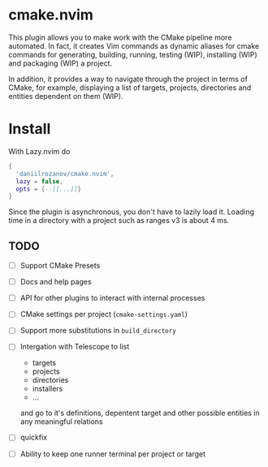 # cmake.nvim

This plugin allows you to make work with the CMake pipeline more automated. In fact, it creates Vim
commands as dynamic aliases for cmake commands for generating, building, running, testing (WIP),
installing (WIP) and packaging (WIP) a project.

In addition, it provides a way to navigate through the project in terms of CMake, for example, displaying a list
of targets, projects, directories and entities dependent on them (WIP).

# Install

With Lazy.nvim do
```lua
{
  'daniilrozanov/cmake.nvim',
  lazy = false,
  opts = {--[[...]]}
}
```
Since the plugin is asynchronous, you don't have to lazily load it. Loading time in a directory with a project such as ranges v3 is about 4 ms.

## TODO

- [ ] Support CMake Presets
- [ ] Docs and help pages
- [ ] API for other plugins to interact with internal processes
- [ ] CMake settings per project (`cmake-settings.yaml`)
- [ ] Support more substitutions in `build_directory`
- [ ] Intergation with Telescope to list
  - targets
  - projects
  - directories
  - installers
  - ...

  and go to it's definitions, depentent target and other possible entities in any meaningful relations
- [ ] quickfix
- [ ] Ability to keep one runner terminal per project or target
